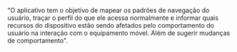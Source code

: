 "O aplicativo tem o objetivo de mapear os padrões de navegação do usuário, traçar o perfil do que ele acessa normalmente e informar quais recursos do dispositivo estão sendo afetados pelo comportamento do usuário na interação com o equipamento móvel. Além de sugerir mudanças de comportamento".
